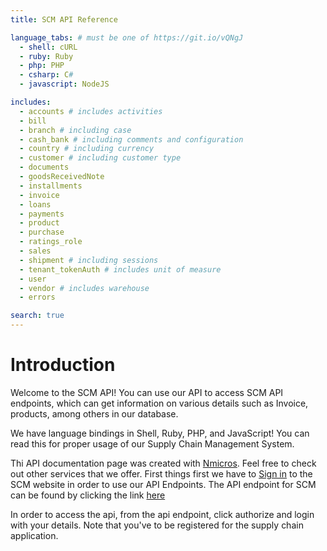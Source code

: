 ```yaml
---
title: SCM API Reference

language_tabs: # must be one of https://git.io/vQNgJ
  - shell: cURL
  - ruby: Ruby
  - php: PHP
  - csharp: C#
  - javascript: NodeJS

includes:
  - accounts # includes activities
  - bill
  - branch # including case
  - cash_bank # including comments and configuration
  - country # including currency
  - customer # including customer type
  - documents
  - goodsReceivedNote
  - installments
  - invoice
  - loans
  - payments
  - product
  - purchase
  - ratings_role
  - sales
  - shipment # including sessions
  - tenant_tokenAuth # includes unit of measure
  - user
  - vendor # includes warehouse
  - errors   

search: true
---
```


# Introduction

Welcome to the SCM API! You can use our API to access SCM API endpoints, which can get information on various details such as Invoice, products, among others in our database.

We have language bindings in Shell, Ruby, PHP, and JavaScript! You can read this for proper usage of our Supply Chain Management System.

Thi API documentation page was created with [Nmicros](https://nmicros.com/). Feel free to check out other services that we offer.
First things first we have to [Sign in](https://nmicrosscmweb.azurewebsites.net/Account/Login?ReturnUrl=%2F) to the SCM website in order to use our API Endpoints. The API endpoint for SCM can be found by clicking the link [here](https://nmicrosscmapi.azurewebsites.net/)

In order to access the api, from the api endpoint, click authorize and login with your details. Note that you've to be registered for the supply chain application.


